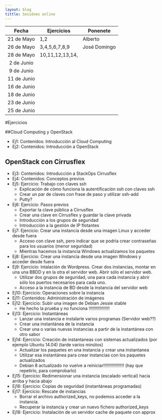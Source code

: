 ```yaml
---
layout: blog
tittle: Sesiónes online
---
```


|Fecha|Ejercicios|Ponenete|
|:---:|----------|--------|
|21 de Mayo| 1,2 |Alberto |
|26 de Mayo| 3,4,5,6,7,8,9 |José Domingo  |
|28 de Mayo| 10,11,12,13,14, |  |
|2 de Junio|  |  |
|9 de Junio|  |  |
|11 de Junio|  |  |
|16 de Junio|  |  |
|18 de Junio|  |  |
|23 de Junio|  |  |
|25 de Junio|  |  |

#Ejercicios

##Cloud Computing y OpenStack

* Ej1: Contenidos: Introducción al Cloud Computing
* Ej2: Contenidos: Introducción a OpenStack

## OpenStack con Cirrusflex

* Ej3: Contenidos: Introducción a StackOps Cirrusflex
* Ej4: Contenidos: Conceptos previos
* Ej5: Ejercicio: Trabajo con claves ssh
	* Explicación de cómo funciona la autentificación ssh con claves ssh
	* Crear un par de claves con frase de paso y utilizar ssh-add
	* Putty?
* Ej6: Ejercicio: Pasos previos
	* Exportar la clave pública a Cirrusflex
	* Crear una clave en Cirrusflex y guardar la clave privada
	* Introducción a los grupos de seguridad
	* Introducción a la gestión de IP flotantes
* Ej7: Ejercicio: Crear una instancia desde una imagen Linux y acceder desde fuera
	* Acceso con clave ssh, pero indicar que se podría crear contraseñas para los usuarios (menor seguridad)
	* Mientras hacemos la instancia Windows actualizamos los paquetes 
* Ej8: Ejercicio: Crear una instancia desde una imagen Windows y acceder desde fuera
* Ej9: Ejercicio: Intalación de Wordpress. Crear dos instancias, montar en una una BBDD y en la otra el servidor web. Abrir sólo el servidor web.
	* Utilizar dos grupos de seguridad, una para cada instancia y abrir sólo los puertos necesarios para cada uno.
	* Acceso a la instancia de BD desde la instancia del servidor web
* Ej10: Ejercicio: Operaciones sobre la instancia
* Ej11: Contenidos: Administración de imágenes
* Ej12: Ejercicio: Subir una imagen de Debian Jessie stable
	* He hecho la prueba y no funciona !!!!!!!!!!!!!!!!!
* Ej13: Ejercicio: Instantáneas
	* Lanzar una instancia e instalarle varios programas (Servidor web??)
	* Crear una instantánea de la instancia
	* Crear una o varias nuevas instancias a partir de la instantánea con otro sabor
* Ej14: Ejercicio: Creación de instantaneas con sistemas actualizados (por ejemplo Ubuntu 14.04) (tarde varios minútos)
	* Actualizar los paquetes en una instancia y crear una instantanea
	* Utilizar esa instantánea para crear instancias con los paquetes actualizados
	* Debian 8 actualizado no vuelve a reiniciar!!!!!!!!!!!!!!!!! (hay que repetirlo, para comprobarlo)
* Ej15: Ejercicio: Redimensionar una instancia (escalado vertical) hacia arriba y hacia abajo
* Ej16: Ejercicio: Copias de seguridad (instantáneas programadas)
* Ej17: Ejercicio: Rescate de instancias
	* Borrar el archivo authorized_keys, no podemos acceder a la instancia.
	* Recuperar la instancia y crear un nuevo fichero authorized_keys
* Ej18: Ejercicio: Instalación de un servidor cache de paquete con approx

